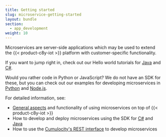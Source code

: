 ```yaml
---
title: Getting started
slug: microservice-getting-started
layout: bundle
section:
  - app_development
weight: 10
---
```


Microservices are server-side applications which may be used to extend the {{< product-c8y-iot >}} platform with customer-specific functionality.

If you want to jump right in, check out our Hello world tutorials for [Java](/microservice-sdk/java#java-microservice) and [C#](/microservice-sdk/cs#hello-world-basic).

Would you rather code in Python or JavaScript?
We do not have an SDK for these, but you can check out our examples for developing microservices in [Python](/microservice-sdk/http#hello-microservice-python) and [Node.js](/microservice-sdk/http#microservice-nodejs).

For detailed information, see:

* [General aspects](/microservice-sdk/concept) and functionality of using microservices on top of {{< product-c8y-iot >}}
* How to develop and deploy microservices using the SDK for [C#](/microservice-sdk/cs) and [Java](/microservice-sdk/java)
* How to use the [Cumulocity's REST interface](/microservice-sdk/rest) to develop microservices
